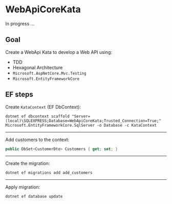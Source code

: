 # WebApiCoreKata

In progress ...

## Goal

Create a WebApi Kata to develop a Web API using:
- TDD
- Hexagonal Architecture
- `Microsoft.AspNetCore.Mvc.Testing`
- `Microsoft.EntityFrameworkCore`

## EF steps

Create `KataContext` (EF DbContext):

```shell
dotnet ef dbcontext scaffold "Server=(local)\SQLEXPRESS;Database=WebApiCoreKata;Trusted_Connection=True;" Microsoft.EntityFrameworkCore.SqlServer -o Database -c KataContext
```

---

Add customers to the context:

```csharp
public DbSet<CustomerDto> Customers { get; set; }
```

---

Create the migration:

```shell
dotnet ef migrations add add_customers
```

---

Apply migration:

```shell
dotnet ef database update
```
